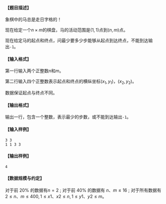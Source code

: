 #### 【题目描述】
象棋中的马总是走日字格的！

现在给定一个$n \times m$的棋盘，马的活动范围是$(1,1)$点到$(n,m)$点。

现在给定马的起点和终点，问最少要多少步能够从起点到达终点，不能到达输出`-1`。

#### 【输入格式】
第一行输入两个正整数$n$和$m$。

第二行输入四个正整数表示起点和终点的横纵坐标$(x_1,y_1)$，$(x_2,y_2)$。

数据保证起点与终点不同。

#### 【输出格式】
输出一行，包含一个整数，表示最少的步数，或不能到达输出`-1`。
#### 【输入样例】
```
3 3
1 1 3 3
```
#### 【输出样例】
```
4
```
#### 【数据规模与约定】
对于前 $20\%$ 的数据有$n=2$ ;
对于前 $40\%$ 的数据有 $n、m \leq 16$ ;
对于所有数据有 $2 \leq n、m \leq 400,1 \leq x1、x2 \leq n,1 \leq y1、y2 \leq m$。
